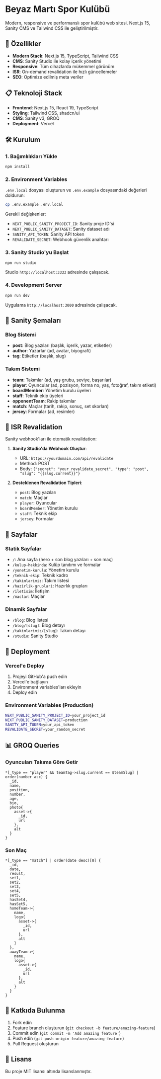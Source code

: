 # Beyaz Martı Spor Kulübü

Modern, responsive ve performanslı spor kulübü web sitesi. Next.js 15, Sanity CMS ve Tailwind CSS ile geliştirilmiştir.

## 🚀 Özellikler

- **Modern Stack**: Next.js 15, TypeScript, Tailwind CSS
- **CMS**: Sanity Studio ile kolay içerik yönetimi
- **Responsive**: Tüm cihazlarda mükemmel görünüm
- **ISR**: On-demand revalidation ile hızlı güncellemeler
- **SEO**: Optimize edilmiş meta veriler

## 📋 Teknoloji Stack

- **Frontend**: Next.js 15, React 19, TypeScript
- **Styling**: Tailwind CSS, shadcn/ui
- **CMS**: Sanity v3, GROQ
- **Deployment**: Vercel

## 🛠️ Kurulum

### 1. Bağımlılıkları Yükle

```bash
npm install
```

### 2. Environment Variables

`.env.local` dosyası oluşturun ve `.env.example` dosyasındaki değerleri doldurun:

```bash
cp .env.example .env.local
```

Gerekli değişkenler:
- `NEXT_PUBLIC_SANITY_PROJECT_ID`: Sanity proje ID'si
- `NEXT_PUBLIC_SANITY_DATASET`: Sanity dataset adı
- `SANITY_API_TOKEN`: Sanity API token
- `REVALIDATE_SECRET`: Webhook güvenlik anahtarı

### 3. Sanity Studio'yu Başlat

```bash
npm run studio
```

Studio `http://localhost:3333` adresinde çalışacak.

### 4. Development Server

```bash
npm run dev
```

Uygulama `http://localhost:3000` adresinde çalışacak.

## 📝 Sanity Şemaları

### Blog Sistemi
- **post**: Blog yazıları (başlık, içerik, yazar, etiketler)
- **author**: Yazarlar (ad, avatar, biyografi)
- **tag**: Etiketler (başlık, slug)

### Takım Sistemi
- **team**: Takımlar (ad, yaş grubu, seviye, başarılar)
- **player**: Oyuncular (ad, pozisyon, forma no, yaş, fotoğraf, takım etiketi)
- **boardMember**: Yönetim kurulu üyeleri
- **staff**: Teknik ekip üyeleri
- **opponentTeam**: Rakip takımlar
- **match**: Maçlar (tarih, rakip, sonuç, set skorları)
- **jersey**: Formalar (ad, resimler)

## 🔄 ISR Revalidation

Sanity webhook'ları ile otomatik revalidation:

1. **Sanity Studio'da Webhook Oluştur**:
   - URL: `https://yourdomain.com/api/revalidate`
   - Method: POST
   - Body: `{"secret": "your_revalidate_secret", "type": "post", "slug": "{{slug.current}}"}`

2. **Desteklenen Revalidation Tipleri**:
   - `post`: Blog yazıları
   - `match`: Maçlar
   - `player`: Oyuncular
   - `boardMember`: Yönetim kurulu
   - `staff`: Teknik ekip
   - `jersey`: Formalar

## 📱 Sayfalar

### Statik Sayfalar
- `/`: Ana sayfa (hero + son blog yazıları + son maç)
- `/kulup-hakkinda`: Kulüp tanıtımı ve formalar
- `/yonetim-kurulu`: Yönetim kurulu
- `/teknik-ekip`: Teknik kadro
- `/takimlarimiz`: Takım listesi
- `/hazirlik-gruplari`: Hazırlık grupları
- `/iletisim`: İletişim
- `/maclar`: Maçlar

### Dinamik Sayfalar
- `/blog`: Blog listesi
- `/blog/[slug]`: Blog detayı
- `/takimlarimiz/[slug]`: Takım detayı
- `/studio`: Sanity Studio

## 🚀 Deployment

### Vercel'e Deploy

1. Projeyi GitHub'a push edin
2. Vercel'e bağlayın
3. Environment variables'ları ekleyin
4. Deploy edin

### Environment Variables (Production)

```bash
NEXT_PUBLIC_SANITY_PROJECT_ID=your_project_id
NEXT_PUBLIC_SANITY_DATASET=production
SANITY_API_TOKEN=your_api_token
REVALIDATE_SECRET=your_random_secret
```

## 📊 GROQ Queries

### Oyuncuları Takıma Göre Getir
```groq
*[_type == "player" && teamTag->slug.current == $teamSlug] | order(number asc) {
  _id,
  name,
  position,
  number,
  age,
  bio,
  photo{
    asset->{
      _id,
      url
    },
    alt
  }
}
```

### Son Maç
```groq
*[_type == "match"] | order(date desc)[0] {
  _id,
  date,
  result,
  set1,
  set2,
  set3,
  set4,
  set5,
  hasSet4,
  hasSet5,
  homeTeam->{
    name,
    logo{
      asset->{
        _id,
        url
      },
      alt
    }
  },
  awayTeam->{
    name,
    logo{
      asset->{
        _id,
        url
      },
      alt
    }
  }
}
```

## 🤝 Katkıda Bulunma

1. Fork edin
2. Feature branch oluşturun (`git checkout -b feature/amazing-feature`)
3. Commit edin (`git commit -m 'Add amazing feature'`)
4. Push edin (`git push origin feature/amazing-feature`)
5. Pull Request oluşturun

## 📄 Lisans

Bu proje MIT lisansı altında lisanslanmıştır.